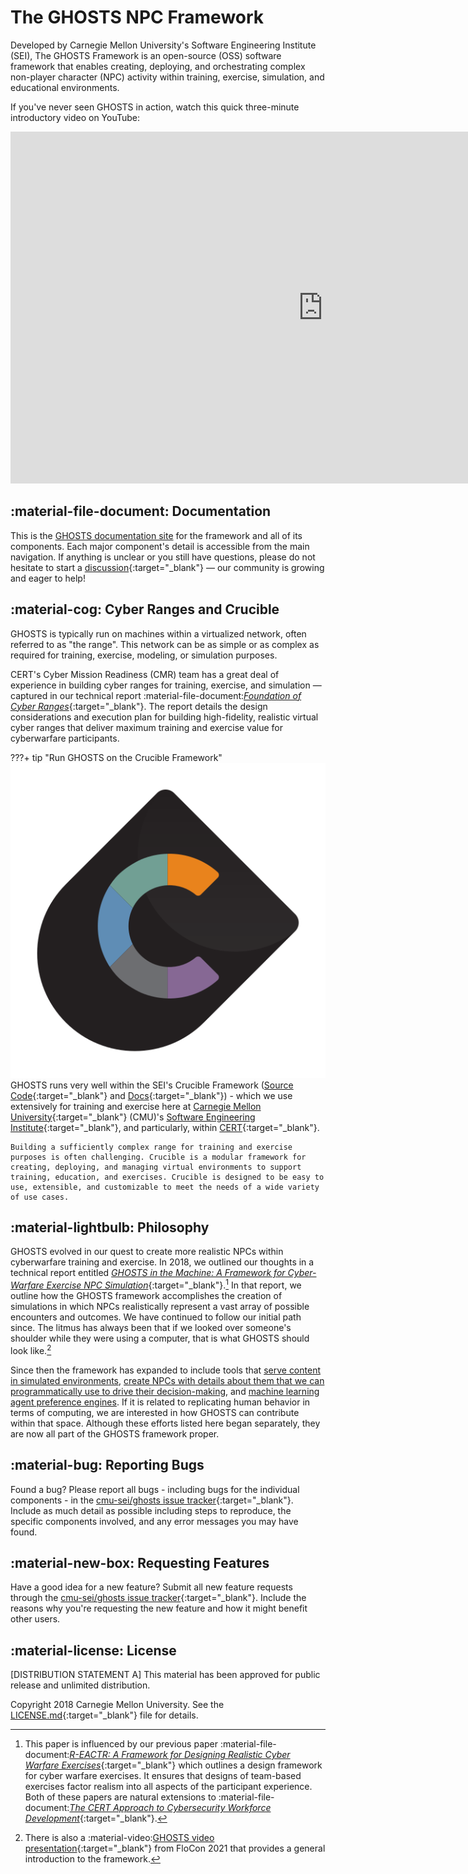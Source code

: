 # The GHOSTS NPC Framework

Developed by Carnegie Mellon University's Software Engineering Institute (SEI), The GHOSTS Framework is an open-source (OSS) software framework that enables creating, deploying, and orchestrating complex non-player character (NPC) activity within training, exercise, simulation, and educational environments.

If you've never seen GHOSTS in action, watch this quick three-minute introductory video on YouTube:

<iframe width="1000" height="563" src="https://www.youtube.com/embed/EkwK-cqwjjA" title="GHOSTS Intro on YouTube" frameborder="0" allow="accelerometer; autoplay; clipboard-write; encrypted-media; gyroscope; picture-in-picture; web-share" allowfullscreen></iframe>

## :material-file-document: Documentation

This is the [GHOSTS documentation site](https://cmu-sei.github.io/GHOSTS/) for the framework and all of its components. Each major component's detail is accessible from the main navigation. If anything is unclear or you still have questions, please do not hesitate to start a [discussion](https://github.com/cmu-sei/GHOSTS/discussions){:target="_blank"} — our community is growing and eager to help!

## :material-cog: Cyber Ranges and Crucible

GHOSTS is typically run on machines within a virtualized network, often referred to as "the range". This network can be as simple or as complex as required for training, exercise, modeling, or simulation purposes.

CERT's Cyber Mission Readiness (CMR) team has a great deal of experience in building cyber ranges for training, exercise, and simulation — captured in our technical report :material-file-document:[_Foundation of Cyber Ranges_](https://resources.sei.cmu.edu/library/asset-view.cfm?assetid=734198){:target="_blank"}. The report details the design considerations and execution plan for building high-fidelity, realistic virtual cyber ranges that deliver maximum training and exercise value for cyberwarfare participants.

???+ tip "Run GHOSTS on the Crucible Framework"
    ![Crucible Logo](assets/img/crucible-icon-c-alpha.svg)
    GHOSTS runs very well within the SEI's Crucible Framework ([Source Code](https://github.com/cmu-sei/crucible){:target="_blank"} and [Docs](https://cmu-sei.github.io/crucible/){:target="_blank"}) - which we use extensively for training and exercise here at [Carnegie Mellon University](https://www.cmu.edu){:target="_blank"} (CMU)'s [Software Engineering Institute](https://sei.cmu.edu/){:target="_blank"}, and particularly, within [CERT](https://cert.org){:target="_blank"}.

    Building a sufficiently complex range for training and exercise purposes is often challenging. Crucible is a modular framework for creating, deploying, and managing virtual environments to support training, education, and exercises. Crucible is designed to be easy to use, extensible, and customizable to meet the needs of a wide variety of use cases.

## :material-lightbulb: Philosophy

GHOSTS evolved in our quest to create more realistic NPCs within cyberwarfare training and exercise. In 2018, we outlined our thoughts in a technical report entitled [_GHOSTS in the Machine: A Framework for Cyber-Warfare Exercise NPC Simulation_](https://resources.sei.cmu.edu/library/asset-view.cfm?assetid=534316){:target="_blank"}.[^1] In that report, we outline how the GHOSTS framework accomplishes the creation of simulations in which NPCs realistically represent a vast array of possible encounters and outcomes. We have continued to follow our initial path since. The litmus has always been that if we looked over someone's shoulder while they were using a computer, that is what GHOSTS should look like.[^2]

Since then the framework has expanded to include tools that [serve content in simulated environments](content/index.md), [create NPCs with details about them that we can programmatically use to drive their decision-making](animator/index.md), and [machine learning agent preference engines](spectre/index.md). If it is related to replicating human behavior in terms of computing, we are interested in how GHOSTS can contribute within that space. Although these efforts listed here began separately, they are now all part of the GHOSTS framework proper.

## :material-bug: Reporting Bugs

Found a bug? Please report all bugs - including bugs for the individual components - in the [cmu-sei/ghosts issue tracker](https://github.com/cmu-sei/ghosts/issues){:target="_blank"}. Include as much detail as possible including steps to reproduce, the specific components involved, and any error messages you may have found.

## :material-new-box: Requesting Features

Have a good idea for a new feature? Submit all new feature requests through the [cmu-sei/ghosts issue tracker](https://github.com/cmu-sei/ghosts/issues){:target="_blank"}. Include the reasons why you're requesting the new feature and how it might benefit other users.

## :material-license: License

[DISTRIBUTION STATEMENT A] This material has been approved for public release and unlimited distribution.

Copyright 2018 Carnegie Mellon University. See the [LICENSE.md](https://github.com/cmu-sei/GHOSTS/blob/master/LICENSE.md){:target="_blank"} file for details.

[^1]: This paper is influenced by our previous paper :material-file-document:[_R-EACTR: A Framework for Designing Realistic Cyber Warfare Exercises_](https://resources.sei.cmu.edu/library/asset-view.cfm?assetid=505224){:target="_blank"} which outlines a design framework for cyber warfare exercises. It ensures that designs of team-based exercises factor realism into all aspects of the participant experience. Both of these papers are natural extensions to :material-file-document:[_The CERT Approach to Cybersecurity Workforce Development_](https://resources.sei.cmu.edu/library/asset-view.cfm?assetid=9697){:target="_blank"}.

[^2]: There is also a :material-video:[GHOSTS video presentation](https://resources.sei.cmu.edu/library/asset-view.cfm?assetid=735300){:target="_blank"} from FloCon 2021 that provides a general introduction to the framework.
